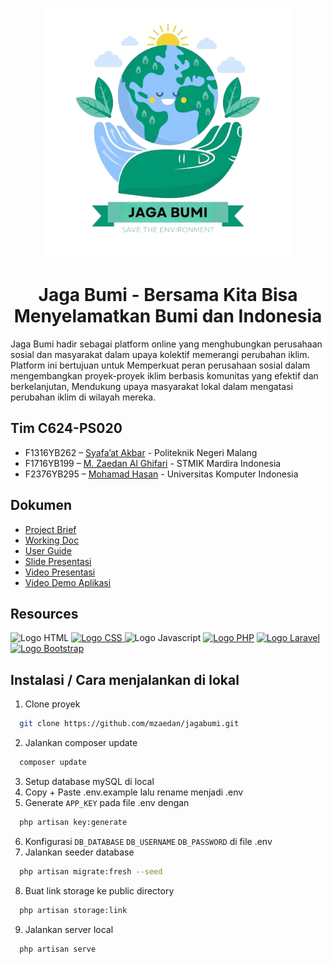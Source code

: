 <p align="center"><a href="https://jagabumi.masuk.id/" target="_blank"><img src="https://github.com/mzaedan/jagabumi/blob/master/public/images/logo.png" width="400" alt="Jaga Bumi Logo"></a></p>

<h1 align="center"><b>Jaga Bumi - Bersama Kita Bisa Menyelamatkan Bumi dan Indonesia</b></h1>

Jaga Bumi hadir sebagai platform online yang menghubungkan perusahaan sosial dan masyarakat dalam upaya kolektif memerangi perubahan iklim. Platform ini bertujuan untuk Memperkuat peran perusahaan sosial dalam mengembangkan proyek-proyek iklim berbasis komunitas yang efektif dan berkelanjutan, Mendukung upaya masyarakat lokal dalam mengatasi perubahan iklim di wilayah mereka.

## Tim C624-PS020

- F1316YB262 – [Syafa’at Akbar](https://github.com/SyafaatAkbar123) - Politeknik Negeri Malang
- F1716YB199 – [M. Zaedan Al Ghifari](https://github.com/mzaedan) - STMIK Mardira Indonesia
- F2376YB295  – [Mohamad Hasan](https://github.com/MuhammadHasan3 ) - Universitas Komputer Indonesia


## Dokumen
- [Project Brief](https://docs.google.com/document/d/1BKAL7HBaoyeZ4x-YyRIY379EO1ukGdF32pBLJCuAbKM/edit?usp=sharing)
- [Working Doc](https://docs.google.com/document/d/1su4x1RqE7LkzMH5yu8X3ChkuGQpmPAoUumzToc_4E7s/edit)
- [User Guide](https://docs.google.com/document/d/1ogVoFdZ728NlvFcpasqjhgFSZlWBaPznjKBFcr45knk/edit?usp=sharing )
- [Slide Presentasi](https://docs.google.com/presentation/d/1wvEeG14pleMrxyj1Rg3x_d3xvbwXfz6rTbo4PCXG60E/edit?usp=sharing )
- [Video Presentasi](https://youtu.be/oaDmvAjFuJ8)
- [Video Demo Aplikasi](https://youtu.be/N7kCYcRSQg0)

## Resources
<span><img src="https://upload.wikimedia.org/wikipedia/commons/thumb/6/61/HTML5_logo_and_wordmark.svg/768px-HTML5_logo_and_wordmark.svg.png" width="150" alt="Logo HTML"></span>
<a href="https://www.w3.org/Style/CSS/" target="_blank">
    <img src="https://upload.wikimedia.org/wikipedia/commons/thumb/6/62/CSS3_logo.svg/512px-CSS3_logo.svg.png" width="200" alt="Logo CSS">
</a>
<span><img src="https://upload.wikimedia.org/wikipedia/commons/thumb/9/99/Unofficial_JavaScript_logo_2.svg/1200px-Unofficial_JavaScript_logo_2.svg.png" width="150" alt="Logo Javascript"></span>
<a href="https://www.php.net/" target="_blank"><img src="https://upload.wikimedia.org/wikipedia/commons/thumb/2/27/PHP-logo.svg/2560px-PHP-logo.svg.png" width="150" alt="Logo PHP"></a>
<a href="https://laravel.com/" target="_blank"><img src="https://upload.wikimedia.org/wikipedia/commons/thumb/9/9a/Laravel.svg/1969px-Laravel.svg.png" width="150" alt="Logo Laravel"></a>
<a href="https://getbootstrap.com/" target="_blank">
    <img src="https://upload.wikimedia.org/wikipedia/commons/thumb/b/b2/Bootstrap_logo.svg/512px-Bootstrap_logo.svg.png" width="200" alt="Logo Bootstrap">
</a>

## Instalasi / Cara menjalankan di lokal
1. Clone proyek
```bash
  git clone https://github.com/mzaedan/jagabumi.git
```
2. Jalankan composer update
```bash
  composer update
```
3. Setup database mySQL di local
4. Copy + Paste .env.example lalu rename menjadi .env
5. Generate `APP_KEY` pada file .env dengan
```bash
  php artisan key:generate
```
6. Konfigurasi `DB_DATABASE` `DB_USERNAME` `DB_PASSWORD` di file .env
7. Jalankan seeder database
```bash
  php artisan migrate:fresh --seed
```
8. Buat link storage ke public directory
```bash
  php artisan storage:link
```
9. Jalankan server local
```bash
  php artisan serve
```
